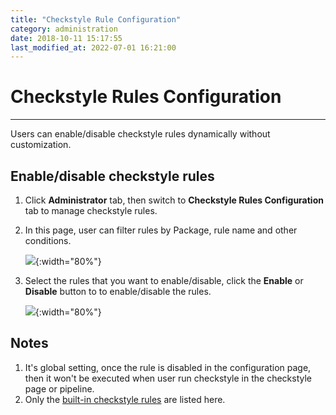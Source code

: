 ```yaml
---
title: "Checkstyle Rule Configuration"
category: administration
date: 2018-10-11 15:17:55
last_modified_at: 2022-07-01 16:21:00
---
```


# Checkstyle Rules Configuration
***

Users can enable/disable checkstyle rules dynamically without customization.

##  Enable/disable checkstyle rules
  1. Click **Administrator** tab, then switch to  **Checkstyle Rules Configuration** tab to manage checkstyle rules.  
  
  2. In this page, user can filter rules by Package, rule name and other conditions.
  
     ![][search_rule]{:width="80%"}

  3. Select the rules that you want to enable/disable, click the **Enable** or **Disable** button to to enable/disable the rules.

     ![][disable_rule]{:width="80%"}

##  Notes
  1. It's global setting, once the rule is disabled in the configuration page, then it won't be executed when user run checkstyle in the checkstyle page or pipeline.
  2. Only the [built-in checkstyle rules] are listed here.


[search_rule]: ../images/administrator/checkstyle_rule_config_search_rule.png
[disable_rule]: ../images/administrator/checkstyle_rule_config_disable_rule.png
[built-in checkstyle rules]: ../checkstyle/checkstyle-checkstyle-rules-description.html
